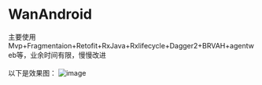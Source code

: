 # WanAndroid
主要使用Mvp+Fragmentaion+Retofit+RxJava+Rxlifecycle+Dagger2+BRVAH+agentweb等，业余时间有限，慢慢改进
<br>
<br>
以下是效果图：
![image](https://github.com/JianGsHanz/WanAndroid/images/effect.gif)

        
      
